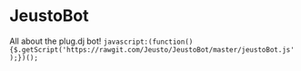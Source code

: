 # JeustoBot
All about the plug.dj bot!
`javascript:(function(){$.getScript('https://rawgit.com/Jeusto/JeustoBot/master/jeustoBot.js');})();`
